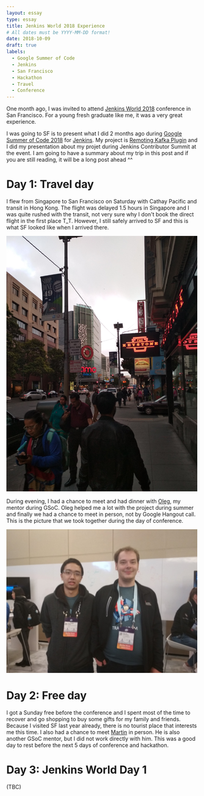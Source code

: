 ```yaml
---
layout: essay
type: essay
title: Jenkins World 2018 Experience
# All dates must be YYYY-MM-DD format!
date: 2018-10-09
draft: true
labels:
  - Google Summer of Code
  - Jenkins
  - San Francisco
  - Hackathon
  - Travel
  - Conference
---
```


One month ago, I was invited to attend [Jenkins World 2018](https://www.cloudbees.com/devops-world/san-francisco) conference in San Francisco. For a young fresh graduate like me, it was a very great experience.

I was going to SF is to present what I did 2 months ago during [Google Summer of Code 2018](https://summerofcode.withgoogle.com/) for [Jenkins](https://github.com/jenkinsci/jenkins). My project is [Remoting Kafka Plugin](https://github.com/jenkinsci/remoting-kafka-plugin) and I did my presentation about my projet during Jenkins Contributor Summit at the event. I am going to have a summary about my trip in this post and if you are still reading, it will be a long post ahead ^^

# Day 1: Travel day

I flew from Singapore to San Francisco on Saturday with Cathay Pacific and transit in Hong Kong. The flight was delayed 1.5 hours in Singapore and I was quite rushed with the transit, not very sure why I don't book the direct flight in the first place T_T. However, I still safely arrived to SF and this is what SF looked like when I arrived there.

<img src="../images/IMG_20180915_185005.jpg" width="500"/>

During evening, I had a chance to meet and had dinner with [Oleg](https://github.com/oleg-nenashev), my mentor during GSoC. Oleg helped me a lot with the project during summer and finally we had a chance to meet in person, not by Google Hangout call. This is the picture that we took together during the day of conference.

<img src="../images/IMG_20180918_181603.jpg" width="500">

# Day 2: Free day

I got a Sunday free before the conference and I spent most of the time to recover and go shopping to buy some gifts for my family and friends. Because I visited SF last year already, there is no tourist place that interests me this time. I also had a chance to meet [Martin](https://github.com/martinda) in person. He is also another GSoC mentor, but I did not work directly with him. This was a good day to rest before the next 5 days of conference and hackathon.

# Day 3: Jenkins World Day 1

(TBC)